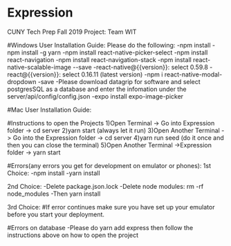 # Expression

CUNY Tech Prep Fall 2019 Project: Team WIT

#Windows User Installation Guide:
Please do the following:
-npm install
-npm install -g yarn
-npm install react-native-picker-select
-npm install react-navigation
-npm install react-navigation-stack
-npm install react-native-scalable-image --save
-react-native@{{version}}: select 0.59.8
-react@{{version}}: select 0.16.11 (latest version)
-npm i react-native-modal-dropdown -save
-Please download datagrip for software and select postgresSQL as a database and enter the infomation under the server/api/config/config.json
-expo install expo-image-picker

#Mac User Installation Guide:

#Instructions to open the Projects
1)Open Terminal -> Go into Expression folder -> cd server
2)yarn start (always let it run)
3)Open Another Terminal -> Go into the Expression folder -> cd server
4)yarn run seed (do it once and then you can close the terminal)
5)Open Another Terminal ->Expression folder -> yarn start

#Errors(any errors you get for development on emulator or phones):
1st Choice:
-npm install
-yarn install

2nd Choice:
-Delete package.json.lock
-Delete node modules: rm -rf node_modules
-Then yarn install

3rd Choice:
#If error continues make sure you have set up your emulator before you start your deployment.

#Errors on database
-Please do yarn add express
then follow the instructions above on how to open the project
